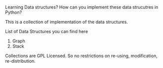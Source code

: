 Learning Data structures? How can you implement these data strucutres in Python?

This is a collection of implementation of the data structures.

List of Data Structures you can find here

1. Graph
2. Stack

Collections are GPL Licensed. So no restrictions on re-using, modification, re-distribution.
